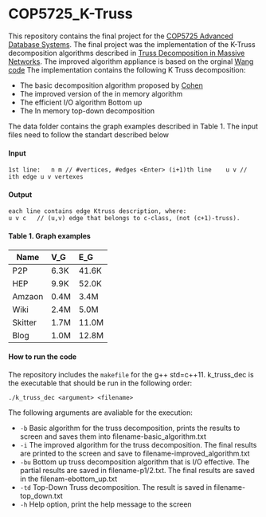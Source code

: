 # COP5725_K-Truss
This repository contains the final project for the [COP5725 Advanced Database Systems](http://www.cs.fsu.edu/~zhao/cop5725/project.html). The final project was the implementation of the K-Truss decomposition algorithms described in [Truss Decomposition in Massive Networks](http://vldb.org/pvldb/vol5/p812_jiawang_vldb2012.pdf). The improved algorithm appliance is based on the orginal [Wang code](https://github.com/cntswj/truss-decomposition)
The implementation contains the following K Truss decomposition:
* The basic decomposition algorithm proposed by [Cohen](http://citeseerx.ist.psu.edu/viewdoc/download?doi=10.1.1.505.7006&rep=rep1&type=pdf)
* The improved version of the in memory algorithm
* The efficient I/O algorithm Bottom up
* The In memory top-down decomposition 

The data folder contains the graph examples described in Table 1.
The input files need to follow the standart described below
#### Input
``
1st line:	n m	// #vertices, #edges <Enter>
(i+1)th line	u v	// ith edge u v vertexes 
``
#### Output
```
each line contains edge Ktruss description, where:
u v c	// (u,v) edge that belongs to c-class, (not (c+1)-truss).
``` 
#### Table 1. Graph examples 

|Name	|V_G | E_G |
------|:---|:----|
|P2P	|6.3K	|41.6K|
|HEP	|9.9K	|52.0K|
|Amzaon	|0.4M	|3.4M|
|Wiki	|2.4M	|5.0M|
|Skitter	|1.7M	|11.0M|
|Blog	|1.0M	|12.8M|

#### How to run the code
The repository includes the ``makefile`` for the g++  std=c++11. k_truss_dec is the executable that should be run in the following order:
```
./k_truss_dec <argument> <filename>
```
The following arguments are avaliable for the execution:
* ``-b`` Basic algorithm for the truss decomposition, prints the results to screen and saves them into filename-basic_algorithm.txt 
* ``-i`` The improved algorithm for the truss decomposition. The final results are printed to the screen and save to filename-improved_algorithm.txt 
* ``-bu`` Bottom up truss decomposition algorithm that is I/O effective. The partial results are saved in filename-p1/2.txt. The final results are saved in the filenam-ebottom_up.txt 
* ``-td`` Top-Down Truss decomposition. The result is saved in filename-top_down.txt 
* ``-h`` Help option, print the help message to the screen
